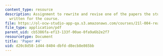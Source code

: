 ```yaml
---
content_type: resource
description: Assignment to rewrite and revise one of the papers the student has already
  written for the course.
file: https://ol-ocw-studio-app-qa.s3.amazonaws.com/courses/21l-004-reading-poetry-spring-2009/d20c8d581d448404dbfdd8ecb8e865bb_MIT21l_004s09_assn04_paper4Rev.pdf
file_type: application/pdf
parent_uid: cb5386fa-ef13-133f-00ae-0fa9a6b2e2f7
resourcetype: Document
title: 'Paper #4'
uid: d20c8d58-1d44-8404-dbfd-d8ecb8e865bb
---
```

